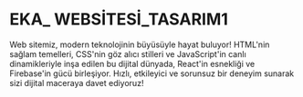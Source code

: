# EKA_ WEBSİTESİ_TASARIM1
 Web sitemiz, modern teknolojinin büyüsüyle hayat buluyor! HTML'nin sağlam temelleri, CSS'nin göz alıcı stilleri ve JavaScript'in canlı dinamikleriyle inşa edilen bu dijital dünyada, React'in esnekliği ve Firebase'in gücü birleşiyor. Hızlı, etkileyici ve sorunsuz bir deneyim sunarak sizi dijital maceraya davet ediyoruz!
